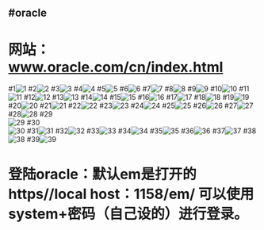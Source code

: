 
#oracle
----
网站：www.oracle.com/cn/index.html
====
#1![1](dig/1.png)
#2![2](dig/2.png)
#3![3](dig/3.png)
#4![4](dig/4.png)
#5![5](dig/5.png)
#6![6](dig/6.png)
#7![7](dig/7.png)
#8![8](dig/8.png)
#9![9](dig/9.png)
#10![10](dig/10.png)
#11![11](dig/11.png)
#12![12](dig/12.png)
#13![13](dig/13.png)
#14![14](dig/14.png)
#15![15](dig/15.png)
#16![16](dig/16.png)
#17![17](dig/17.png)
#18![18](dig/18.png)
#19![19](dig/19.png)
#20![20](dig/20.png)
#21![21](dig/21.png)
#22![22](dig/23.png)
#23![23](dig/23.png)
#24![24](dig/24.png)
#25![25](dig/25.png)
#26![26](dig/26.png)
#27![27](dig/27.png)
#28![28](dig/28.png)
#29<br>![29](dig/29.png)
#30<br>![30](dig/30.png)
#31![31](dig/31.png)
#32![32](dig/32.png)
#33![33](dig/33.png)
#34![34](dig/34.png)
#35![35](dig/35.png)
#36![36](dig/36.png)
#37![37](dig/37.png)
#38![38](dig/38.png)
#39![39](dig/39.png)

登陆oracle：默认em是打开的https//local host：1158/em/  可以使用system+密码（自己设的）进行登录。
==